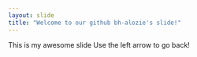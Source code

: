 ```yaml
---
layout: slide
title: "Welcome to our github bh-alozie's slide!"
---
```

This is my awesome slide
Use the left arrow to go back!